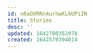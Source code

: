 ```yaml
---
id: n8aOXRRn4urhwKL6UPiZN
title: Stories
desc: ''
updated: 1642700352978
created: 1642570394014
---
```

